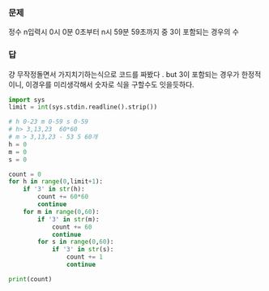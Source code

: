 ### 문제
정수 n입력시 0시 0분 0초부터 n시 59분 59초까지 중 3이 포함되는 경우의 수
### 답
걍 무작정돌면서 가지치기하는식으로  코드를 짜봤다 .
 but 3이 포함되는 경우가 한정적이니, 이경우를 미리생각해서 숫자로 식을 구할수도 잇을듯하다.

```python
import sys
limit = int(sys.stdin.readline().strip())

# h 0-23 m 0-59 s 0-59
# h> 3,13,23  60*60
# m > 3,13,23 - 53 5 60개
h = 0
m = 0
s = 0

count = 0 
for h in range(0,limit+1):
    if '3' in str(h):
        count += 60*60
        continue
    for m in range(0,60):
        if '3' in str(m):
            count += 60
            continue
        for s in range(0,60):
            if '3' in str(s):
                count += 1
                continue

print(count)

```